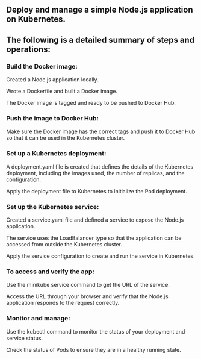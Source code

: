 ## Deploy and manage a simple Node.js application on Kubernetes.
## The following is a detailed summary of steps and operations:

### Build the Docker image:

Created a Node.js application locally.

Wrote a Dockerfile and built a Docker image.

The Docker image is tagged and ready to be pushed to Docker Hub.


### Push the image to Docker Hub:
Make sure the Docker image has the correct tags and push it to Docker Hub so that it can be used in the Kubernetes cluster.

### Set up a Kubernetes deployment:
A deployment.yaml file is created that defines the details of the Kubernetes deployment, including the images used, the number of replicas, and the configuration.

Apply the deployment file to Kubernetes to initialize the Pod deployment.

### Set up the Kubernetes service:
Created a service.yaml file and defined a service to expose the Node.js application.

The service uses the LoadBalancer type so that the application can be accessed from outside the Kubernetes cluster.

Apply the service configuration to create and run the service in Kubernetes.

### To access and verify the app:
Use the minikube service command to get the URL of the service.

Access the URL through your browser and verify that the Node.js application responds to the request correctly.

### Monitor and manage:
Use the kubectl command to monitor the status of your deployment and service status.

Check the status of Pods to ensure they are in a healthy running state.

